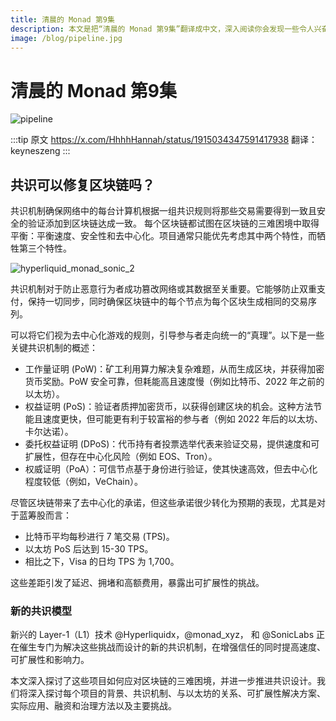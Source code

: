 ```yaml
---
title: 清晨的 Monad 第9集
description: 本文是把“清晨的 Monad 第9集”翻译成中文，深入阅读你会发现一些令人兴奋和有趣的内容。
image: /blog/pipeline.jpg
---
```


# 清晨的 Monad 第9集

![pipeline](/blog/pipeline.jpg)

:::tip 原文
https://x.com/HhhhHannah/status/1915034347591417938 
翻译：keyneszeng
:::

## 共识可以修复区块链吗？
共识机制确保网络中的每台计算机根据一组共识规则将那些交易需要得到一致且安全的验证添加到区块链达成一致。
每个区块链都试图在区块链的三难困境中取得平衡：平衡速度、安全性和去中心化。项目通常只能优先考虑其中两个特性，而牺牲第三个特性。 

![hyperliquid_monad_sonic_2](/blog/hyperliquid_monad_sonic_2.png)

共识机制对于防止恶意行为者成功篡改网络或其数据至关重要。它能够防止双重支付，保持一切同步，同时确保区块链中的每个节点为每个区块生成相同的交易序列。 

可以将它们视为去中心化游戏的规则，引导参与者走向统一的“真理”。以下是一些关键共识机制的概述：
- 工作量证明 (PoW)：矿工利用算力解决复杂难题，从而生成区块，并获得加密货币奖励。PoW 安全可靠，但耗能高且速度慢（例如比特币、2022 年之前的以太坊）。
- 权益证明 (PoS)：验证者质押加密货币，以获得创建区块的机会。这种方法节能且速度更快，但可能更有利于较富裕的参与者（例如 2022 年后的以太坊、卡尔达诺）。
- 委托权益证明 (DPoS)：代币持有者投票选举代表来验证交易，提供速度和可扩展性，但存在中心化风险（例如 EOS、Tron）。
- 权威证明（PoA）：可信节点基于身份进行验证，使其快速高效，但去中心化程度较低（例如，VeChain）。

尽管区块链带来了去中心化的承诺，但这些承诺很少转化为预期的表现，尤其是对于蓝筹股而言： 
- 比特币平均每秒进行 7 笔交易 (TPS)。
- 以太坊 PoS 后达到 15-30 TPS。
- 相比之下，Visa 的日均 TPS 为 1,700。

这些差距引发了延迟、拥堵和高额费用，暴露出可扩展性的挑战。

### 新的共识模型
新兴的 Layer-1（L1）技术 @Hyperliquidx，@monad_xyz， 和 @SonicLabs 正在催生专门为解决这些挑战而设计的新的共识机制，在增强信任的同时提高速度、可扩展性和影响力。

本文深入探讨了这些项目如何应对区块链的三难困境，并进一步推进共识设计。我们将深入探讨每个项目的背景、共识机制、与以太坊的关系、可扩展性解决方案、实际应用、融资和治理方法以及主要挑战。 


